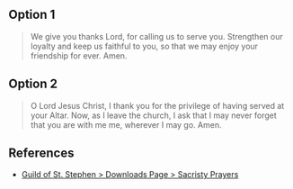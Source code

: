## Option 1
>We give you thanks Lord, for calling us to serve you. Strengthen our loyalty and keep us faithful to you, so that we may enjoy your friendship for ever. Amen.

## Option 2
>O Lord Jesus Christ, I thank you for the privilege of having served at your Altar. Now, as I leave the church, I ask that I may never forget that you are with me me, wherever I may go. Amen.

## References
- [Guild of St. Stephen > Downloads Page > Sacristy Prayers](https://guildofststephen.org/downloads/)